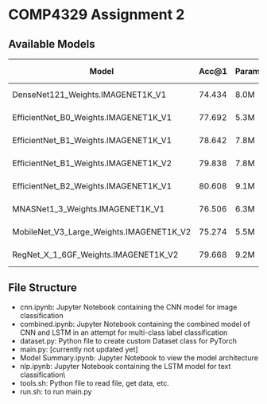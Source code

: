 # COMP4329 Assignment 2

## Available Models

| Model | Acc@1 | Params | File Size |
|---|---|---|---|
| DenseNet121_Weights.IMAGENET1K_V1 | 74.434 | 8.0M | 30.8 MB |
| EfficientNet_B0_Weights.IMAGENET1K_V1 | 77.692 | 5.3M | 20.5 MB |
| EfficientNet_B1_Weights.IMAGENET1K_V1 | 78.642 | 7.8M | 30.1 MB |
| EfficientNet_B1_Weights.IMAGENET1K_V2 | 79.838 | 7.8M | 30.1 MB |
| EfficientNet_B2_Weights.IMAGENET1K_V1 | 80.608 | 9.1M | 35.2 MB |
| MNASNet1_3_Weights.IMAGENET1K_V1 | 76.506 | 6.3M | 24.2 MB |
| MobileNet_V3_Large_Weights.IMAGENET1K_V2 | 75.274 | 5.5M | 21.1 MB |
| RegNet_X_1_6GF_Weights.IMAGENET1K_V2 | 79.668 | 9.2M | 35.3 MB |

## File Structure

- cnn.ipynb: Jupyter Notebook containing the CNN model for image classification
- combined.ipynb: Jupyter Notebook containing the combined model of CNN and LSTM in an attempt for multi-class label classification
- dataset.py: Python file to create custom Dataset class for PyTorch
- main.py: [currently not updated yet]
- Model Summary.ipynb: Jupyter Notebook to view the model architecture
- nlp.ipynb: Jupyter Notebook containing the LSTM model for text classification\
- tools.sh: Python file to read file, get data, etc.
- run.sh: to run main.py